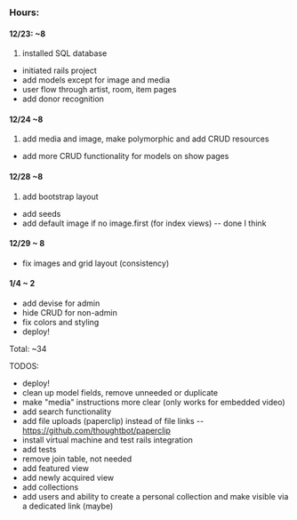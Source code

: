 ### Hours:
#### 12/23: ~8
1. installed SQL database
- initiated rails project
- add models except for image and media
- user flow through artist, room, item pages
- add donor recognition

#### 12/24 ~8
1. add media and image, make polymorphic and add CRUD resources
- add more CRUD functionality for models on show pages

#### 12/28 ~8
1. add bootstrap layout
- add seeds
- add default image if no image.first (for index views) -- done I think

#### 12/29 ~ 8
- fix images and grid layout (consistency)

#### 1/4 ~ 2
- add devise for admin
- hide CRUD for non-admin
- fix colors and styling
- deploy!

Total: ~34

TODOS:
* deploy!
* clean up model fields, remove unneeded or duplicate
* make "media" instructions more clear (only works for embedded video)
* add search functionality
* add file uploads (paperclip) instead of file links -- https://github.com/thoughtbot/paperclip
* install virtual machine and test rails integration
* add tests
* remove join table, not needed
* add featured view
* add newly acquired view
* add collections
* add users and ability to create a personal collection and make visible via a dedicated link (maybe)
